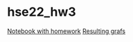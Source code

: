 # hse22_hw3
[Notebook with homework](https://colab.research.google.com/drive/1JBtHOF8905EoKH6UrkVBpUN3RiNmjIkb?usp=sharing)
[Resulting grafs](grafs.png)
